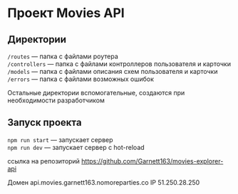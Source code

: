 # Проект Movies API

## Директории

`/routes` — папка с файлами роутера  
`/controllers` — папка с файлами контроллеров пользователя и карточки  
`/models` — папка с файлами описания схем пользователя и карточки
`/errors` — папка с файлами возможных ошибок

Остальные директории вспомогательные, создаются при необходимости разработчиком

## Запуск проекта

`npm run start` — запускает сервер  
`npm run dev` — запускает сервер с hot-reload

ссылка на репозиторий https://github.com/Garnett163/movies-explorer-api

Домен api.movies.garnett163.nomoreparties.co
IP 51.250.28.250
